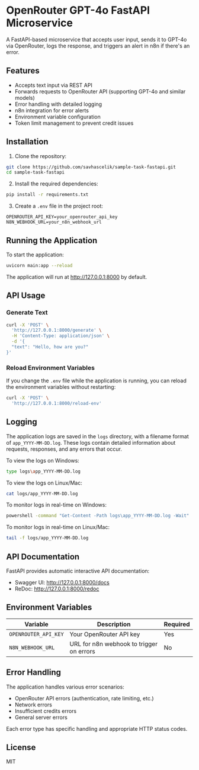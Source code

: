 # OpenRouter GPT-4o FastAPI Microservice

A FastAPI-based microservice that accepts user input, sends it to GPT-4o via OpenRouter, logs the response, and triggers an alert in n8n if there's an error.

## Features

- Accepts text input via REST API
- Forwards requests to OpenRouter API (supporting GPT-4o and similar models)
- Error handling with detailed logging
- n8n integration for error alerts
- Environment variable configuration
- Token limit management to prevent credit issues

## Installation

1. Clone the repository:
```bash
git clone https://github.com/savhascelik/sample-task-fastapi.git
cd sample-task-fastapi
```

2. Install the required dependencies:
```bash
pip install -r requirements.txt
```

3. Create a `.env` file in the project root:
```
OPENROUTER_API_KEY=your_openrouter_api_key
N8N_WEBHOOK_URL=your_n8n_webhook_url
```

## Running the Application

To start the application:

```bash
uvicorn main:app --reload
```

The application will run at http://127.0.0.1:8000 by default.

## API Usage

### Generate Text

```bash
curl -X 'POST' \
  'http://127.0.0.1:8000/generate' \
  -H 'Content-Type: application/json' \
  -d '{
  "text": "Hello, how are you?"
}'
```

### Reload Environment Variables

If you change the `.env` file while the application is running, you can reload the environment variables without restarting:

```bash
curl -X 'POST' \
  'http://127.0.0.1:8000/reload-env'
```

## Logging

The application logs are saved in the `logs` directory, with a filename format of `app_YYYY-MM-DD.log`. These logs contain detailed information about requests, responses, and any errors that occur.

To view the logs on Windows:
```bash
type logs\app_YYYY-MM-DD.log
```

To view the logs on Linux/Mac:
```bash
cat logs/app_YYYY-MM-DD.log
```

To monitor logs in real-time on Windows:
```bash
powershell -command "Get-Content -Path logs\app_YYYY-MM-DD.log -Wait"
```

To monitor logs in real-time on Linux/Mac:
```bash
tail -f logs/app_YYYY-MM-DD.log
```

## API Documentation

FastAPI provides automatic interactive API documentation:
- Swagger UI: http://127.0.0.1:8000/docs
- ReDoc: http://127.0.0.1:8000/redoc

## Environment Variables

| Variable | Description | Required |
|----------|-------------|----------|
| `OPENROUTER_API_KEY` | Your OpenRouter API key | Yes |
| `N8N_WEBHOOK_URL` | URL for n8n webhook to trigger on errors | No |

## Error Handling

The application handles various error scenarios:
- OpenRouter API errors (authentication, rate limiting, etc.)
- Network errors
- Insufficient credits errors
- General server errors

Each error type has specific handling and appropriate HTTP status codes.

## License

MIT 